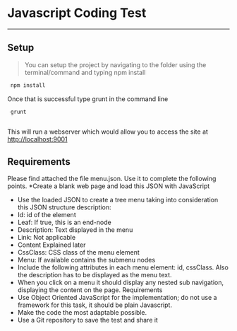 # Javascript Coding Test
___

## Setup
> You can setup the project	by navigating to the folder using the terminal/command and typing npm install

```js
 npm install
```

Once that is successful type grunt in the command line
```js
 grunt
 
```

This will run a webserver which would allow you to access the site at [http://localhost:9001](http://localhost:9001)

## Requirements
Please find attached the file menu.json. Use it to complete the following points.
*Create a blank web page and load this JSON with JavaScript
* Use the loaded JSON to create a tree menu taking into consideration this JSON structure description: 
* Id: id of the element
* Leaf: If true, this is an end-node
* Description: Text displayed in the menu
* Link: Not applicable
* Content Explained later
* CssClass: CSS class of the menu element
* Menu: If available contains the submenu nodes
* Include the following attributes in each menu element: id, cssClass. Also the description has to be displayed as the menu text.
* When you click on a menu it should display any nested sub navigation, displaying the content on the page. 
Requirements
* Use Object Oriented JavaScript for the implementation; do not use a framework for this task, it should be plain Javascript.
* Make the code the most adaptable possible.
* Use a Git repository to save the test and share it
